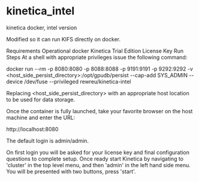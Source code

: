 # kinetica_intel
kinetica docker, intel version

Modified so it can run KIFS directly on docker.

Requirements
Operational docker
Kinetica Trial Edition License Key
Run Steps
At a shell with appropriate privileges issue the following command:

docker run --rm -p 8080:8080 -p 8088:8088 -p 9191:9191 -p 9292:9292 -v <host_side_persist_directory>:/opt/gpudb/persist --cap-add SYS_ADMIN --device /dev/fuse --privileged rewreu/kinetica-intel

Replacing <host_side_persist_directory> with an appropriate host location to be used for data storage.

Once the container is fully launched, take your favorite browser on the host machine and enter the URL:

http://localhost:8080

The default login is admin/admin.

On first login you will be asked for your license key and final configuration questions to complete setup. Once ready start Kinetica by navigating to 'cluster' in the top level menu, and then 'admin' in the left hand side menu. You will be presented with two buttons, press 'start'.
